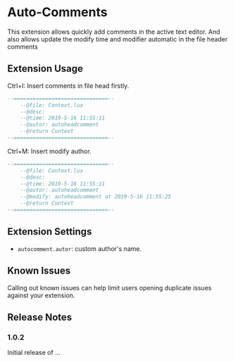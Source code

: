 # Auto-Comments

This extension allows quickly add comments in the active text editor. And also allows update the modify time and modifier automatic in the file header comments

## Extension Usage

Ctrl+I: Insert comments in file head firstly.

```lua
--==============================--
    --@file: Context.lua
    --@desc: 
    --@time: 2019-5-16 11:55:11
    --@autor: autoheadcomment
    --@return Context
--==============================--

```

Ctrl+M: Insert modify author.

```lua
--==============================--
    --@file: Context.lua
    --@desc: 
    --@time: 2019-5-16 11:55:11
    --@autor: autoheadcomment
    --@modify: autoheadcomment at 2019-5-16 11:55:25
    --@return Context
--==============================--

```

## Extension Settings

* `autocomment.autor`: custom author's name.

## Known Issues

Calling out known issues can help limit users opening duplicate issues against your extension.

## Release Notes

### 1.0.2

Initial release of ...